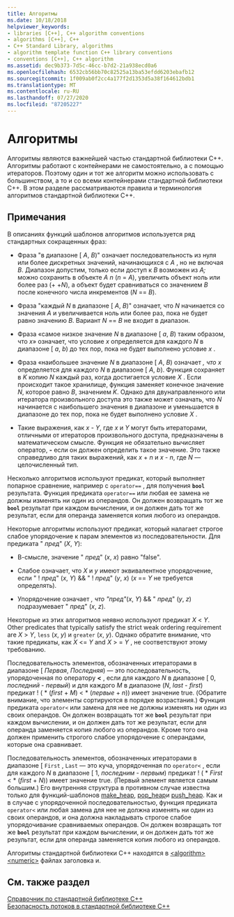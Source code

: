 ```yaml
---
title: Алгоритмы
ms.date: 10/18/2018
helpviewer_keywords:
- libraries [C++], C++ algorithm conventions
- algorithms [C++], C++
- C++ Standard Library, algorithms
- algorithm template function C++ library conventions
- conventions [C++], C++ algorithm
ms.assetid: dec9b373-7d5c-46cc-b7d2-21a938ecd0a6
ms.openlocfilehash: 6532cb56bb70c82525a13ba53efdd6203ebafb12
ms.sourcegitcommit: 1f009ab0f2cc4a177f2d1353d5a38f164612bdb1
ms.translationtype: MT
ms.contentlocale: ru-RU
ms.lasthandoff: 07/27/2020
ms.locfileid: "87205227"
---
```

# <a name="algorithms"></a>Алгоритмы

Алгоритмы являются важнейшей частью стандартной библиотеки C++. Алгоритмы работают с контейнерами не самостоятельно, а с помощью итераторов. Поэтому один и тот же алгоритм можно использовать с большинством, а то и со всеми контейнерами стандартной библиотеки C++. В этом разделе рассматриваются правила и терминология алгоритмов стандартной библиотеки C++.

## <a name="remarks"></a>Примечания

В описаниях функций шаблонов алгоритмов используется ряд стандартных сокращенных фраз:

- Фраза "в диапазоне \[ *A*, *B*)" означает последовательность из нуля или более дискретных значений, начинающихся с *A* , но не включая *B*. Диапазон допустим, только если доступ к *B* возможен из *A;* можно сохранить в объекте *A* *n* (*n*  =  *A*), увеличить объект ноль или более раз (+ +*N*), а объект будет сравниваться со значением *B* после конечного числа инкрементов (*N*  ==  *B*).

- Фраза "каждый *N* в диапазоне \[ *A*, *B*)" означает, что *N* начинается со значения *A* и увеличивается ноль или более раз, пока не будет равно значению *B*. Вариант *N*  ==  *B* не входит в диапазон.

- Фраза «самое низкое значение *N* в диапазоне \[ *a*, *B*) таким образом, что *x*» означает, что условие *x* определяется для каждого *N* в диапазоне \[ *a*, *b*) до тех пор, пока не будет выполнено условие *x* .

- Фраза «наибольшее значение *N* в диапазоне \[ *A*, *B*) означает *, что* *x* определяется для каждого *N* в диапазоне \[ *A*, *b*). Функция сохраняет в *K* копию *N* каждый раз, когда достигается условие *X* . Если происходит такое хранилище, функция заменяет конечное значение *N*, которое равно *B*, значением *K*. Однако для двунаправленного или итератора произвольного доступа это также может означать, что *N* начинается с наибольшего значения в диапазоне и уменьшается в диапазоне до тех пор, пока не будет выполнено условие *X* .

- Такие выражения, как *x*  -  *Y*, где *x* и *Y* могут быть итераторами, отличными от итераторов произвольного доступа, предназначены в математическом смысле. Функция не обязательно вычисляет оператор, **-** если он должен определить такое значение. Это также справедливо для таких выражений, как *x*  +  *n* и *x*  -  *n*, где *N* — целочисленный тип.

Несколько алгоритмов используют предикат, который выполняет попарное сравнение, например с `operator==` , для получения **`bool`** результата. Функция предиката `operator==` или любая ее замена не должны изменять ни один из операндов. Он должен возвращать тот же **`bool`** результат при каждом вычислении, и он должен дать тот же результат, если для операнда заменяется копия любого из операндов.

Некоторые алгоритмы используют предикат, который налагает строгое слабое упорядочение к парам элементов из последовательности. Для предиката " *пред*" (*X*, *Y*):

- В-смысле, значение " *пред*" (*x*, *x*) равно "false".

- Слабое означает, что *X* и *y* имеют эквивалентное упорядочение, если " \! *пред*" (*x*, *Y*)  && " \! *пред*" (*y*, *x*) (*x*  ==  *Y* не требуется определять).

- Упорядочение означает *, что "пред"*(*x*, *Y*)  && " *пред*" (*y*, *z*) подразумевает " *пред*" (*x*, *z*).

Некоторые из этих алгоритмов неявно используют предикат *X* \< *Y*. Other predicates that typically satisfy the strict weak ordering requirement are *X* > *Y*, `less` (*x*, *y*) и `greater` (*x*, *y*). Однако обратите внимание, что такие предикаты, как *X* \<= *Y* and *X* > =  *Y* , не соответствуют этому требованию.

Последовательность элементов, обозначенных итераторами в диапазоне \[ *Первая*, *Последняя*) — это последовательность, упорядоченная по оператору **<** , если для каждого *N* в диапазоне \[ 0, *последний*  -  *первый*) и для каждого *M* в диапазоне (*N*, *last*  -  *first*) предикат \! ( \* (*first*  +  *M*) < \* (*первые*  +  *n*)) имеет значение true. (Обратите внимание, что элементы сортируются в порядке возрастания.) Функция предиката `operator<` или замена для нее не должны изменять ни один из своих операндов. Он должен возвращать тот же **`bool`** результат при каждом вычислении, и он должен дать тот же результат, если для операнда заменяется копия любого из операндов. Кроме того она должен применить строгого слабое упорядочение с операндами, которые она сравнивает.

Последовательность элементов, обозначенных итераторами в диапазоне \[ `First` , `Last` — это куча, упорядоченная по `operator<` , если для каждого *N* в диапазоне \[ 1, *последним*  -  *первым*) предикат \! ( \* _First_  <  \* (*first*  +  *N*)) имеет значение true. (Первый элемент является самым большим.) Его внутренняя структура в противном случае известна только для функций-шаблонов [make_heap](algorithm-functions.md#make_heap), [pop_heap](algorithm-functions.md#pop_heap)и [push_heap](algorithm-functions.md#push_heap). Как и в случае с упорядоченной последовательностью, функция предиката `operator<` или любая замена для нее не должна изменять ни один из своих операндов, и она должна накладывать строгое слабое упорядочивание сравниваемых операндов. Он должен возвращать тот же **`bool`** результат при каждом вычислении, и он должен дать тот же результат, если для операнда заменяется копия любого из операндов.

Алгоритмы стандартной библиотеки C++ находятся в [\<algorithm>](algorithm.md) [\<numeric>](numeric.md) файлах заголовка и.

## <a name="see-also"></a>См. также раздел

[Справочник по стандартной библиотеке C++](cpp-standard-library-reference.md)\
[Безопасность потоков в стандартной библиотеке C++](thread-safety-in-the-cpp-standard-library.md)
